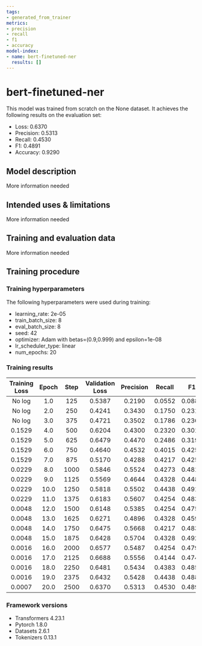 ```yaml
---
tags:
- generated_from_trainer
metrics:
- precision
- recall
- f1
- accuracy
model-index:
- name: bert-finetuned-ner
  results: []
---
```


<!-- This model card has been generated automatically according to the information the Trainer had access to. You
should probably proofread and complete it, then remove this comment. -->

# bert-finetuned-ner

This model was trained from scratch on the None dataset.
It achieves the following results on the evaluation set:
- Loss: 0.6370
- Precision: 0.5313
- Recall: 0.4530
- F1: 0.4891
- Accuracy: 0.9290

## Model description

More information needed

## Intended uses & limitations

More information needed

## Training and evaluation data

More information needed

## Training procedure

### Training hyperparameters

The following hyperparameters were used during training:
- learning_rate: 2e-05
- train_batch_size: 8
- eval_batch_size: 8
- seed: 42
- optimizer: Adam with betas=(0.9,0.999) and epsilon=1e-08
- lr_scheduler_type: linear
- num_epochs: 20

### Training results

| Training Loss | Epoch | Step | Validation Loss | Precision | Recall | F1     | Accuracy |
|:-------------:|:-----:|:----:|:---------------:|:---------:|:------:|:------:|:--------:|
| No log        | 1.0   | 125  | 0.5387          | 0.2190    | 0.0552 | 0.0882 | 0.8991   |
| No log        | 2.0   | 250  | 0.4241          | 0.3430    | 0.1750 | 0.2317 | 0.9117   |
| No log        | 3.0   | 375  | 0.4721          | 0.3502    | 0.1786 | 0.2366 | 0.9088   |
| 0.1529        | 4.0   | 500  | 0.6204          | 0.4300    | 0.2320 | 0.3014 | 0.9134   |
| 0.1529        | 5.0   | 625  | 0.6479          | 0.4470    | 0.2486 | 0.3195 | 0.9104   |
| 0.1529        | 6.0   | 750  | 0.4640          | 0.4532    | 0.4015 | 0.4258 | 0.9220   |
| 0.1529        | 7.0   | 875  | 0.5170          | 0.4288    | 0.4217 | 0.4253 | 0.9224   |
| 0.0229        | 8.0   | 1000 | 0.5846          | 0.5524    | 0.4273 | 0.4818 | 0.9233   |
| 0.0229        | 9.0   | 1125 | 0.5569          | 0.4644    | 0.4328 | 0.4480 | 0.9234   |
| 0.0229        | 10.0  | 1250 | 0.5818          | 0.5502    | 0.4438 | 0.4913 | 0.9258   |
| 0.0229        | 11.0  | 1375 | 0.6183          | 0.5607    | 0.4254 | 0.4838 | 0.9231   |
| 0.0048        | 12.0  | 1500 | 0.6148          | 0.5385    | 0.4254 | 0.4753 | 0.9250   |
| 0.0048        | 13.0  | 1625 | 0.6271          | 0.4896    | 0.4328 | 0.4594 | 0.9255   |
| 0.0048        | 14.0  | 1750 | 0.6475          | 0.5668    | 0.4217 | 0.4836 | 0.9267   |
| 0.0048        | 15.0  | 1875 | 0.6428          | 0.5704    | 0.4328 | 0.4921 | 0.9282   |
| 0.0016        | 16.0  | 2000 | 0.6577          | 0.5487    | 0.4254 | 0.4793 | 0.9270   |
| 0.0016        | 17.0  | 2125 | 0.6688          | 0.5556    | 0.4144 | 0.4747 | 0.9262   |
| 0.0016        | 18.0  | 2250 | 0.6481          | 0.5434    | 0.4383 | 0.4852 | 0.9282   |
| 0.0016        | 19.0  | 2375 | 0.6432          | 0.5428    | 0.4438 | 0.4883 | 0.9289   |
| 0.0007        | 20.0  | 2500 | 0.6370          | 0.5313    | 0.4530 | 0.4891 | 0.9290   |


### Framework versions

- Transformers 4.23.1
- Pytorch 1.8.0
- Datasets 2.6.1
- Tokenizers 0.13.1
